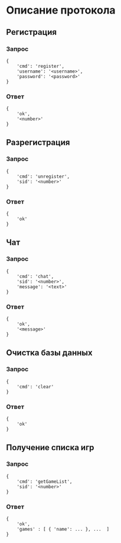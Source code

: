 Описание протокола
==================
## Pегистрация ##

### Запрос ######
<pre><code>{
    'cmd': 'register',
    'username': '&lt;username&gt;',
    'password': '&lt;password&gt;'
}</code></pre>
### Ответ ######
<pre><code>{
    'ok',
    '&lt;number&gt;'
}</code></pre>

## Разрегистрация ##

### Запрос ######
<pre><code>{
    'cmd': 'unregister',
    'sid': '&lt;number&gt;'
}</code></pre>
### Ответ ######
<pre><code>{
    'ok'
}</code></pre>

## Чат ##
### Запрос ######
<pre><code>{
    'cmd': 'chat',
    'sid': '&lt;number&gt;',
    'message': '&lt;text&gt;'
}</code></pre>
### Ответ ######
<pre><code>{
    'ok',
    '&lt;message&gt;'
}</code></pre>

## Очистка базы данных ##
### Запрос ######
<pre><code>{
    'cmd': 'clear'
}</code></pre>
### Ответ ######
<pre><code>{
    'ok'
}</code></pre>

## Получение списка игр ##

### Запрос ######
<pre><code>{
    'cmd': 'getGameList',
    'sid': '&lt;number&gt;'
}</code></pre>
### Ответ ######
<pre><code>{
    'ok',
    'games' : [ { 'name': ... }, ...  ]
}</code></pre>

